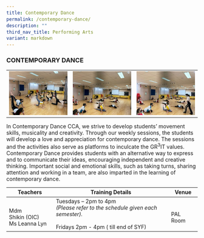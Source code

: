 ```yaml
---
title: Contemporary Dance
permalink: /contemporary-dance/
description: ""
third_nav_title: Performing Arts
variant: markdown
---
```

### CONTEMPORARY DANCE

<table>
	<tbody><tr>
		<td><img src="/images/ContemporaryDance-1.jpeg"></td>
		<td><img src="/images/ContemporaryDance-2.jpeg"></td>
		<td><img src="/images/ContemporaryDance-3.jpeg"></td>
	</tr>
</tbody></table>

In Contemporary Dance CCA, we strive to develop students’ movement skills, musicality and creativity. Through our weekly sessions, the students will develop a love and appreciation for contemporary dance. The sessions and the activities also serve as platforms to inculcate the GR<sup>3</sup>IT values. Contemporary Dance provides students with an alternative way to express and to communicate their ideas, encouraging independent and creative thinking. Important social and emotional skills, such as taking turns, sharing attention and working in a team, are also imparted in the learning of contemporary dance.

| Teachers | Training Details | Venue |
| --- | --- | --- |
| <br>Mdm Shikin&nbsp;(OIC)<br>Ms Leanna Lyn | Tuesdays – 2pm to 4pm <br>*(Please refer to the schedule given each semester).*<br><br>Fridays 2pm - 4pm (&nbsp;till end of SYF)  | <br>PAL Room |